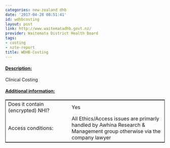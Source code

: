 ```yaml
---
categories: new-zealand dhb
date: '2017-04-28 08:51:41'
id: wdhbcosting
layout: post
link: http://www.waitematadhb.govt.nz/
provider: Waitemata District Health Board
tags:
- costing
- nzte-report
title: WDHB-Costing
---
```



 <h4> <u>Description:</u> </h4>
Clinical Costing 
 <h4> <u>Additional information:</u> </h4>
 <table style="border: 1px solid">
 <tr> <td width="40%"> Does it contain (encrypted) NHI? </td> <td>Yes</td> </tr>
 <tr> <td width="40%"> Access conditions: </td> <td>All Ethics/Access issues are primarly handled by Awhina Research & Management group otherwise via the company lawyer</td> </tr>
 </table>